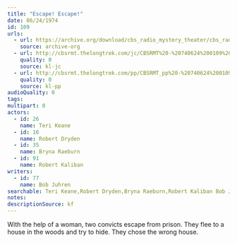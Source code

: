 ```yaml
---
title: "Escape! Escape!"
date: 06/24/1974
id: 109
urls: 
  - url: https://archive.org/download/cbs_radio_mystery_theater/cbs_radio_mystery_theater-0101-0150.zip/cbs_radio_mystery_theater-0101-0150%2Fcbsrmt_0109_escape_escape.mp3
    source: archive-org
  - url: http://cbsrmt.thelongtrek.com/jc/CBSRMT%20-%20740624%200109%20Escape!%20Escape!%20vbr%20df%20buzz_jc.mp3
    quality: 0
    source: kl-jc
  - url: http://cbsrmt.thelongtrek.com/pp/CBSRMT_pp%20-%20740624%200109%20Escape!%20Escape!.mp3
    quality: 0
    source: kl-pp
audioQuality: 0
tags: 
multipart: 0
actors:  
  - id: 26
    name: Teri Keane  
  - id: 16
    name: Robert Dryden  
  - id: 35
    name: Bryna Raeburn  
  - id: 91
    name: Robert Kaliban
writers:  
  - id: 77
    name: Bob Juhren
searchable: Teri Keane,Robert Dryden,Bryna Raeburn,Robert Kaliban Bob Juhren
notes: 
descriptionSource: kf
---
```

With the help of a woman, two convicts escape from prison. They flee to a house in the woods and try to hide. They chose the wrong house.